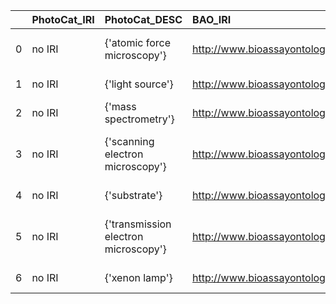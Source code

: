 |    | PhotoCat_IRI   | PhotoCat_DESC                        | BAO_IRI                                         | BAO_DESC                                      | BAO_DEF   |
|---:|:---------------|:-------------------------------------|:------------------------------------------------|:----------------------------------------------|:----------|
|  0 | no IRI         | {'atomic force microscopy'}          | http://www.bioassayontology.org/bao#BAO_0002523 | {'label': 'atomic force microscopy'}          | []        |
|  1 | no IRI         | {'light source'}                     | http://www.bioassayontology.org/bao#BAO_0150029 | {'label': 'light source'}                     | []        |
|  2 | no IRI         | {'mass spectrometry'}                | http://www.bioassayontology.org/bao#BAO_0000055 | {'label': 'mass spectrometry'}                | []        |
|  3 | no IRI         | {'scanning electron microscopy'}     | http://www.bioassayontology.org/bao#BAO_0000454 | {'label': 'scanning electron microscopy'}     | []        |
|  4 | no IRI         | {'substrate'}                        | http://www.bioassayontology.org/bao#BAO_0003063 | {'label': 'substrate'}                        | []        |
|  5 | no IRI         | {'transmission electron microscopy'} | http://www.bioassayontology.org/bao#BAO_0000455 | {'label': 'transmission electron microscopy'} | []        |
|  6 | no IRI         | {'xenon lamp'}                       | http://www.bioassayontology.org/bao#BAO_0150032 | {'label': 'xenon lamp'}                       | []        |